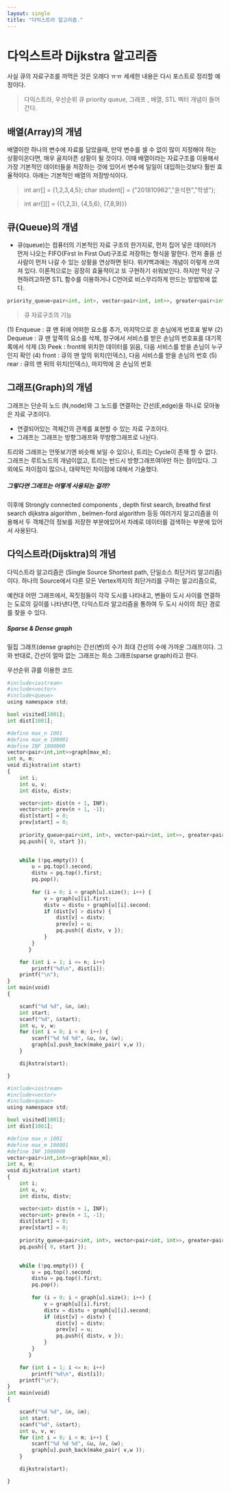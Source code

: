 ```yaml
---
layout: single
title: "다익스트라 알고리즘."
---
```



# 다익스트라 Dijkstra 알고리즘

사실 큐의 자료구조를 까먹은 것은 오래다 ㅠㅠ 
세세한 내용은 다시 포스트로 정리할 예정이다.

> 다익스트라, 우선순위 큐 priority queue, 그래프 , 배열, STL 벡터 개념이 들어간다. 

## 배열(Array)의 개념
배열이란 하나의 변수에 자료를 담았을때, 만약 변수를 셀 수 없이 많이 지정해야 하는
상황이온다면, 매우 골치아픈 상황이 될 것이다.
이때 배열이라는 자료구조를 이용해서 가장 기본적인 데이터들을 저장하는 것에 있어서
변수에 일일이 대입하는것보다 훨씬 효율적이다.
아래는 기본적인 배열의 저장방식이다.



> int arr[] = {1,2,3,4,5}; char student[] = {"201810962","윤석현","학생"}; 




> int arr[][] = {{1,2,3}, {4,5,6}, {7,8,9}}}


## 큐(Queue)의 개념
* 큐(queue)는 컴퓨터의 기본적인 자료 구조의 한가지로, 먼저 집어 넣은 데이터가 먼저 나오는 FIFO(First In First Out)구조로 저장하는 형식을 말한다. 먼저 줄을 선 사람이 먼저 나갈 수 있는 상황을 연상하면 된다.
위키백과에는 개념이 이렇게 쓰여져 있다.
이론적으로는 굉장히 효율적이고 또 구현하기 쉬워보인다.
하지만 막상 구현하려고하면 STL 함수를 이용하거나 C언어로 비스무리하게 만드는 방법밖에 없다.



```python
priority_queue<pair<int, int>, vector<pair<int, int>>, greater<pair<int, int>>>pq;
```

> 큐 자료구조의 기능 

(1) Enqueue : 큐 맨 뒤에 어떠한 요소를 추가, 마지막으로 온 손님에게 번호표 발부
(2) Dequeue : 큐 맨 앞쪽의 요소를 삭제, 창구에서 서비스를 받은 손님의 번호표를 대기목록에서 삭제
(3) Peek : front에 위치한 데이터를 읽음, 다음 서비스를 받을 손님이 누구인지 확인
(4) front : 큐의 맨 앞의 위치(인덱스), 다음 서비스를 받을 손님의 번호
(5) rear : 큐의 맨 뒤의 위치(인덱스), 마지막에 온 손님의 번호

## 그래프(Graph)의 개념
그래프는 단순히 노드 (N,node)와 그 노드를 연결하는 간선(E,edge)을 하나로 모아놓은
자료 구조이다.

* 연결되어있는 객체간의 관계를 표현할 수 있는 자료 구조이다.
* 그래프는 그래프는 방향그래프와 무방향그래프로 나뉜다.

트리와 그래프는 언뜻보기엔 비슷해 보일 수 있으나, 트리는 Cycle이 존재 할 수 없다.
그래프는 루트노드의 개념이없고, 트리는 반드시 방향그래프여야만 하는 점이있다.
그 외에도 차이점이 많으나, 대략적인 차이점에 대해서 기술했다.

##### 그렇다면 그래프는 어떻게 사용되는 걸까?
이후에 Strongly connected components , depth first search, breathd first search
dijkstra algorithm , belmen-ford algorithm 등등 여러가지 알고리즘을 이용해서
두 객체간의 정보를 저장한 부분에있어서 차례로 데이터를 검색하는 부분에 
있어서 사용된다.



## 다익스트라(Dijsktra)의 개념
다익스트라 알고리즘은 (Single Source Shortest path, 단일소스 최단거리 알고리즘) 이다.  하나의 Source에서 다른 모든 Vertex까지의 최단거리를 구하는 알고리즘으로, 

예컨대 어떤 그래프에서, 꼭짓점들이 각각 도시를 나타내고, 변들이 도시 사이를 연결하는 도로의 길이를 나타낸다면, 다익스트라 알고리즘을 통하여 두 도시 사이의 최단 경로를 찾을 수 있다.

##### Sparse & Dense graph
밀집 그래프(dense graph)는 간선(변)의 수가 최대 간선의 수에 가까운 그래프이다. 그와 반대로, 간선이 얼마 없는 그래프는 희소 그래프(sparse graph)라고 한다. 

우선순위 큐를 이용한 코드 



```python
#include<iostream>
#include<vector>
#include<queue>
using namespace std;

bool visited[1001];
int dist[1001];

#define max_n 1001
#define max_m 100001
#define INF 1000000
vector<pair<int,int>>graph[max_m];
int n, m;
void dijkstra(int start)
{
    int i;
    int u, v;
    int distu, distv;

    vector<int> dist(n + 1, INF);
    vector<int> prev(n + 1, -1);
    dist[start] = 0;
    prev[start] = 0;
    
    priority_queue<pair<int, int>, vector<pair<int, int>>, greater<pair<int, int>>>pq;
    pq.push({ 0, start });
    

    while (!pq.empty()) {
        u = pq.top().second;
        distu = pq.top().first;
        pq.pop();
        
        for (i = 0; i < graph[u].size(); i++) {
            v = graph[u][i].first;
            distv = distu + graph[u][i].second;
            if (dist[v] > distv) {
                dist[v] = distv;
                prev[v] = u;
                pq.push({ distv, v });
            }
        }
       }

    for (int i = 1; i <= n; i++)
        printf("%d\n", dist[i]);
    printf("\n");
}
int main(void)
{

    scanf("%d %d", &n, &m);
    int start;
    scanf("%d", &start);
    int u, v, w;
    for (int i = 0; i < m; i++) {
        scanf("%d %d %d", &u, &v, &w);
        graph[u].push_back(make_pair( v,w ));
    }

    dijkstra(start);

}


```


```python
#include<iostream>
#include<vector>
#include<queue>
using namespace std;

bool visited[1001];
int dist[1001];

#define max_n 1001
#define max_m 100001
#define INF 1000000
vector<pair<int,int>>graph[max_m];
int n, m;
void dijkstra(int start)
{
    int i;
    int u, v;
    int distu, distv;

    vector<int> dist(n + 1, INF);
    vector<int> prev(n + 1, -1);
    dist[start] = 0;
    prev[start] = 0;
    
    priority_queue<pair<int, int>, vector<pair<int, int>>, greater<pair<int, int>>>pq;
    pq.push({ 0, start });
    

    while (!pq.empty()) {
        u = pq.top().second;
        distu = pq.top().first;
        pq.pop();
        
        for (i = 0; i < graph[u].size(); i++) {
            v = graph[u][i].first;
            distv = distu + graph[u][i].second;
            if (dist[v] > distv) {
                dist[v] = distv;
                prev[v] = u;
                pq.push({ distv, v });
            }
        }
       }

    for (int i = 1; i <= n; i++)
        printf("%d\n", dist[i]);
    printf("\n");
}
int main(void)
{

    scanf("%d %d", &n, &m);
    int start;
    scanf("%d", &start);
    int u, v, w;
    for (int i = 0; i < m; i++) {
        scanf("%d %d %d", &u, &v, &w);
        graph[u].push_back(make_pair( v,w ));
    }

    dijkstra(start);

}

```


